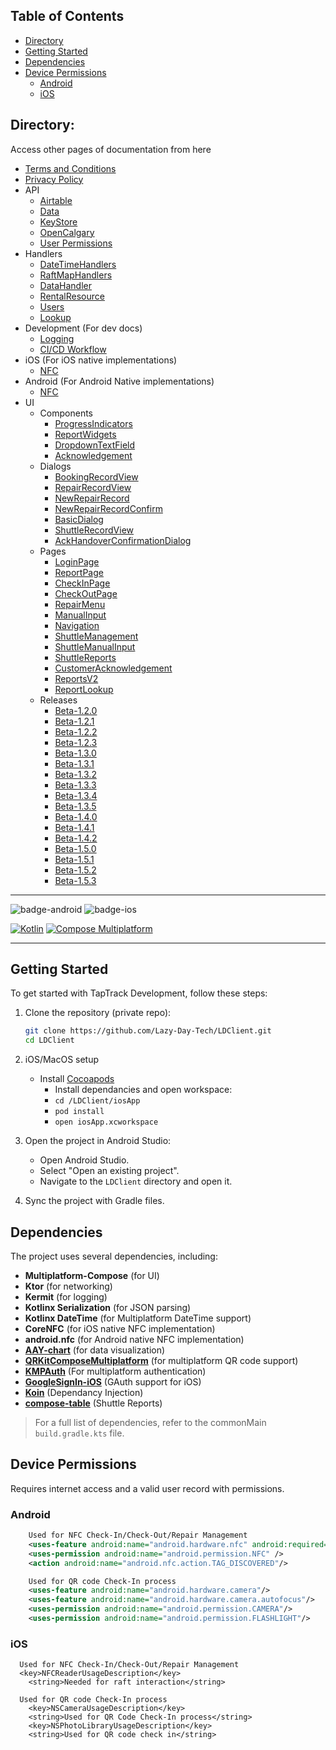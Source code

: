## Table of Contents
- [Directory](#directory)
- [Getting Started](#getting-started)
- [Dependencies](#dependencies)
- [Device Permissions](#device-permissions)
  - [Android](#android)
  - [iOS](#ios)

## Directory:
Access other pages of documentation from here
- [Terms and Conditions](https://lazy-day-tech.github.io/TapTrackDocs/Legal/tos)
- [Privacy Policy](https://lazy-day-tech.github.io/TapTrackDocs/Legal/PrivacyPolicy)
- API 
  - [Airtable](https://lazy-day-tech.github.io/TapTrackDocs/API/Airtable)
  - [Data](https://lazy-day-tech.github.io/TapTrackDocs/API/Data)
  - [KeyStore](https://lazy-day-tech.github.io/TapTrackDocs/API/KeyStore)
  - [OpenCalgary](https://lazy-day-tech.github.io/TapTrackDocs/API/OpenCalgary)
  - [User Permissions](https://lazy-day-tech.github.io/TapTrackDocs/API/Permissions)
- Handlers
  - [DateTimeHandlers](https://lazy-day-tech.github.io/TapTrackDocs/Handlers/DateTimeHandlers)
  - [RaftMapHandlers](https://lazy-day-tech.github.io/TapTrackDocs/Handlers/RaftMap)
  - [DataHandler](https://lazy-day-tech.github.io/TapTrackDocs/Handlers/Data)
  - [RentalResource](https://lazy-day-tech.github.io/TapTrackDocs/Handlers/RentalResource)
  - [Users](https://lazy-day-tech.github.io/TapTrackDocs/Handlers/Users)
  - [Lookup](https://lazy-day-tech.github.io/TapTrackDocs/Handlers/Lookup)
- Development (For dev docs)
  - [Logging](https://lazy-day-tech.github.io/TapTrackDocs/Development/Logging)
  - [CI/CD Workflow](https://lazy-day-tech.github.io/TapTrackDocs/Development/CICD)
- iOS (For iOS native implementations)
  - [NFC](https://lazy-day-tech.github.io/TapTrackDocs/iOS/NFC)
- Android (For Android Native implementations)
  - [NFC](https://lazy-day-tech.github.io/TapTrackDocs/Android/NFC)
- UI
  - Components
    - [ProgressIndicators](https://lazy-day-tech.github.io/TapTrackDocs/UI/Components/ProgressIndicators)
    - [ReportWidgets](https://lazy-day-tech.github.io/TapTrackDocs/UI/Components/ReportWidgets)
    - [DropdownTextField](https://lazy-day-tech.github.io/TapTrackDocs/UI/Components/DropdownTextField)
    - [Acknowledgement](https://lazy-day-tech.github.io/TapTrackDocs/UI/Components/Acknowledgement)
  - Dialogs
    - [BookingRecordView](https://lazy-day-tech.github.io/TapTrackDocs/UI/Dialogs/BookingRecordView)
    - [RepairRecordView](https://lazy-day-tech.github.io/TapTrackDocs/UI/Dialogs/RepairRecordView)
    - [NewRepairRecord](https://lazy-day-tech.github.io/TapTrackDocs/UI/Dialogs/NewRepairRecord)
    - [NewRepairRecordConfirm](https://lazy-day-tech.github.io/TapTrackDocs/UI/Dialogs/NewRepairRecordConfirm)
    - [BasicDialog](https://lazy-day-tech.github.io/TapTrackDocs/UI/Dialogs/BasicDialog)
    - [ShuttleRecordView](https://lazy-day-tech.github.io/TapTrackDocs/UI/Dialogs/ShuttleRecordView)
    - [AckHandoverConfirmationDialog](https://lazy-day-tech.github.io/TapTrackDocs/UI/Dialogs/AckHandoverConfirmationDialog)
  - Pages
    - [LoginPage](https://lazy-day-tech.github.io/TapTrackDocs/UI/Pages/LoginPage)
    - [ReportPage](https://lazy-day-tech.github.io/TapTrackDocs/UI/Pages/ReportPage)
    - [CheckInPage](https://lazy-day-tech.github.io/TapTrackDocs/UI/Pages/CheckInPage)
    - [CheckOutPage](https://lazy-day-tech.github.io/TapTrackDocs/UI/Pages/CheckOutPage)
    - [RepairMenu](https://lazy-day-tech.github.io/TapTrackDocs/UI/Pages/RepairMenu)
    - [ManualInput](https://lazy-day-tech.github.io/TapTrackDocs/UI/Pages/ManualInput)
    - [Navigation](https://lazy-day-tech.github.io/TapTrackDocs/UI/Pages/Navigation)
    - [ShuttleManagement](https://lazy-day-tech.github.io/TapTrackDocs/UI/Pages/ShuttleManagement)
    - [ShuttleManualInput](https://lazy-day-tech.github.io/TapTrackDocs/UI/Pages/ShuttleManualInput)
    - [ShuttleReports](https://lazy-day-tech.github.io/TapTrackDocs/UI/Pages/ShuttleReportPage)
    - [CustomerAcknowledgement](https://lazy-day-tech.github.io/TapTrackDocs/UI/Pages/CustomerAcknowledgement)
    - [ReportsV2](https://lazy-day-tech.github.io/TapTrackDocs/UI/Pages/ReportsV2)
    - [ReportLookup](https://lazy-day-tech.github.io/TapTrackDocs/UI/Pages/ReportLookup)
  - Releases
    - [Beta-1.2.0](https://lazy-day-tech.github.io/TapTrackDocs/Changelog/Beta-1.2.0)
    - [Beta-1.2.1](https://lazy-day-tech.github.io/TapTrackDocs/Changelog/Beta-1.2.1)
    - [Beta-1.2.2](https://lazy-day-tech.github.io/TapTrackDocs/Changelog/Beta-1.2.2)
    - [Beta-1.2.3](https://lazy-day-tech.github.io/TapTrackDocs/Changelog/Beta-1.2.3)
    - [Beta-1.3.0](https://lazy-day-tech.github.io/TapTrackDocs/Changelog/Beta-1.3.0)
    - [Beta-1.3.1](https://lazy-day-tech.github.io/TapTrackDocs/Changelog/Beta-1.3.1)
    - [Beta-1.3.2](https://lazy-day-tech.github.io/TapTrackDocs/Changelog/Beta-1.3.2)
    - [Beta-1.3.3](https://lazy-day-tech.github.io/TapTrackDocs/Changelog/Beta-1.3.3)
    - [Beta-1.3.4](https://lazy-day-tech.github.io/TapTrackDocs/Changelog/Beta-1.3.4)
    - [Beta-1.3.5](https://lazy-day-tech.github.io/TapTrackDocs/Changelog/Beta-1.3.5)
    - [Beta-1.4.0](https://lazy-day-tech.github.io/TapTrackDocs/Changelog/Beta-1.4.0)
    - [Beta-1.4.1](https://lazy-day-tech.github.io/TapTrackDocs/Changelog/Beta-1.4.1)
    - [Beta-1.4.2](https://lazy-day-tech.github.io/TapTrackDocs/Changelog/Beta-1.4.2)
    - [Beta-1.5.0](https://lazy-day-tech.github.io/TapTrackDocs/Changelog/Beta-1.5.0)
    - [Beta-1.5.1](https://lazy-day-tech.github.io/TapTrackDocs/Changelog/Beta-1.5.1)
    - [Beta-1.5.2](https://lazy-day-tech.github.io/TapTrackDocs/Changelog/Beta-1.5.2)
    - [Beta-1.5.3](https://lazy-day-tech.github.io/TapTrackDocs/Changelog/Beta-1.5.3)

---

![badge-android](http://img.shields.io/badge/platform-android-3DDC84.svg?style=flat)
![badge-ios](http://img.shields.io/badge/platform-ios-FF375F.svg?style=flat)

[![Kotlin](https://img.shields.io/badge/kotlin-v2.1.0-blue.svg?logo=kotlin)](http://kotlinlang.org)
[![Compose Multiplatform](https://img.shields.io/badge/Compose%20Multiplatform-v1.7.3-blue)](https://github.com/JetBrains/compose-multiplatform)

---

## Getting Started

To get started with TapTrack Development, follow these steps:

1. Clone the repository (private repo):
    ```sh
    git clone https://github.com/Lazy-Day-Tech/LDClient.git
    cd LDClient
    ```

2. iOS/MacOS setup
    - Install [Cocoapods](https://cocoapods.org/)
      - Install dependancies and open workspace:
      - `cd /LDClient/iosApp`
      - `pod install`
      - `open iosApp.xcworkspace`

3. Open the project in Android Studio:
    - Open Android Studio.
    - Select "Open an existing project".
    - Navigate to the `LDClient` directory and open it.

4. Sync the project with Gradle files.

## Dependencies

The project uses several dependencies, including:

- **Multiplatform-Compose** (for UI)
- **Ktor** (for networking)
- **Kermit** (for logging)
- **Kotlinx Serialization** (for JSON parsing)
- **Kotlinx DateTime** (for Multiplatform DateTime support)
- **CoreNFC** (for iOS native NFC implementation)
- **android.nfc** (for Android native NFC implementation)
- **[AAY-chart](https://github.com/TheChance101/AAY-chart)** (for data visualization)
- **[QRKitComposeMultiplatform](https://github.com/Chaintech-Network/QRKitComposeMultiplatform)** (for multiplatform QR code support)
- **[KMPAuth](https://github.com/mirzemehdi/KMPAuth)** (For multiplatform authentication)
- **[GoogleSignIn-iOS](https://github.com/google/GoogleSignIn-iOS)** (GAuth support for iOS)
- **[Koin](https://github.com/InsertKoinIO/koin)** (Dependancy Injection)
- **[compose-table](https://github.com/windedge/compose-table)** (Shuttle Reports)

> For a full list of dependencies, refer to the commonMain `build.gradle.kts` file.


## Device Permissions
Requires internet access and a valid user record with permissions.

### Android
```xml
    Used for NFC Check-In/Check-Out/Repair Management
    <uses-feature android:name="android.hardware.nfc" android:required="true" />
    <uses-permission android:name="android.permission.NFC" />
    <action android:name="android.nfc.action.TAG_DISCOVERED"/>

    Used for QR code Check-In process
    <uses-feature android:name="android.hardware.camera"/>
    <uses-feature android:name="android.hardware.camera.autofocus"/>
    <uses-permission android:name="android.permission.CAMERA"/>
    <uses-permission android:name="android.permission.FLASHLIGHT"/>
```
### iOS
```plist
  Used for NFC Check-In/Check-Out/Repair Management
  <key>NFCReaderUsageDescription</key>
	<string>Needed for raft interaction</string>
  
  Used for QR code Check-In process
	<key>NSCameraUsageDescription</key>
	<string>Used for QR Code Check-In process</string>
	<key>NSPhotoLibraryUsageDescription</key>
	<string>Used for QR code check in</string>
```